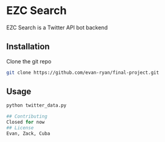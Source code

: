# EZC Search

EZC Search is a Twitter API bot backend

## Installation
Clone the git repo
```bash
git clone https://github.com/evan-ryan/final-project.git
```

## Usage

```python
python twitter_data.py

## Contributing
Closed for now
## License
Evan, Zack, Cuba